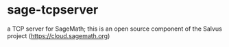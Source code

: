 sage-tcpserver
==============

a TCP server for SageMath; this is an open source component of the Salvus project (https://cloud.sagemath.org)